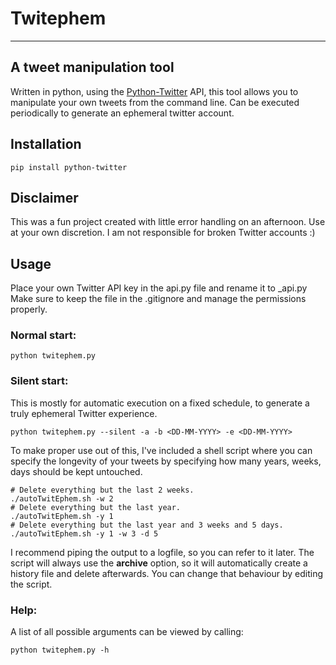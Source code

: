 # Twitephem
---
## A tweet manipulation tool
Written in python, using the [Python-Twitter](https://python-twitter.readthedocs.io/en/latest/installation.html) API, this tool allows you to manipulate your own tweets from the command line. Can be executed periodically to generate an ephemeral twitter account.

## Installation
    pip install python-twitter

## Disclaimer
This was a fun project created with little error handling on an afternoon. Use at your own discretion.
I am not responsible for broken Twitter accounts :)

## Usage
Place your own Twitter API key in the api.py file and rename it to \_api.py 
Make sure to keep the file in the .gitignore and manage the permissions properly.
    
### Normal start:

    python twitephem.py

### Silent start:
This is mostly for automatic execution on a fixed schedule, to generate a truly ephemeral Twitter experience.

    python twitephem.py --silent -a -b <DD-MM-YYYY> -e <DD-MM-YYYY>

To make proper use out of this, I've included a shell script where you can specify the longevity of your tweets by specifying how many years, weeks, days should be kept untouched.

    # Delete everything but the last 2 weeks.
    ./autoTwitEphem.sh -w 2    
    # Delete everything but the last year.
    ./autoTwitEphem.sh -y 1
    # Delete everything but the last year and 3 weeks and 5 days.
    ./autoTwitEphem.sh -y 1 -w 3 -d 5

I recommend piping the output to a logfile, so you can refer to it later. The script will always use the **archive** option, so it will automatically create a history file and delete afterwards. You can change that behaviour by editing the script.

### Help:
A list of all possible arguments can be viewed by calling:

    python twitephem.py -h

